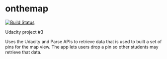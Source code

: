 # onthemap
[![Build Status](https://travis-ci.org/roccoma504/onthemap.svg?branch=master)](https://travis-ci.org/roccoma504/onthemap)

Udacity project #3

Uses the Udacity and Parse APIs to retrieve data that is used to built a set of pins for the map view. The app lets users
drop a pin so other students may retrieve that data.
